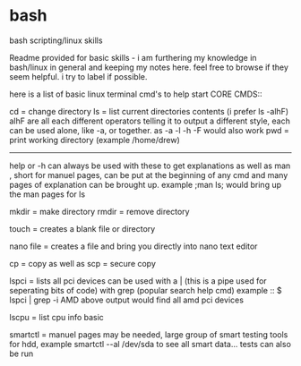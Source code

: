 # bash
bash scripting/linux skills

Readme provided for basic skills - i am furthering my knowledge in bash/linux in general and keeping my notes here. feel free to browse if they seem helpful. i try to label if possible.

here is a list of basic linux terminal cmd's to help start
CORE CMDS::

cd = change directory
ls = list current directories contents (i prefer ls -alhF) alhF are all each different operators telling it to output a different style, each can be used alone, like -a, or together. as -a -l -h -F would also work
pwd = print working directory (example /home/drew)


------------------------------------------------------
help or -h can always be used with these to get explanations as well as man , short for manuel pages, can be put at the beginning of any cmd and many pages of explanation can be brought up. example ;man ls; would bring up the man pages for ls

mkdir = make directory
rmdir = remove directory

touch = creates a blank file or directory

nano file = creates a file and bring you directly into nano text editor


cp = copy as well as scp = secure copy

lspci = lists all pci devices can be used with a | (this is a pipe used for seperating bits of code) with grep (popular search help cmd)
example :: $ lspci | grep -i AMD
above output would find all amd pci devices

lscpu = list cpu info basic

smartctl = manuel pages may be needed, large group of smart testing tools for hdd, example smartctl --al /dev/sda to see all smart data... tests can also be run


